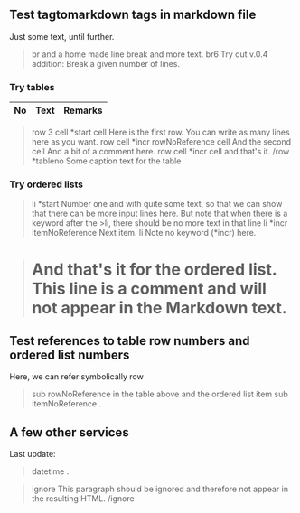 ## Test tagtomarkdown tags in markdown file

Just some text, until further.
>br and a home made line break
and more text.
>br6 Try out v.0.4 addition:
Break a given number of lines.

### Try tables

|No|Text|Remarks|
|:-:|---|---|
>row 3
>cell *start
>cell Here is the first row. You can write as many
lines here as you want.
>row
>cell *incr rowNoReference
>cell And the second
>cell And a bit of a comment here.
>row
>cell *incr
>cell and that's it.
>/row *tableno Some caption text for the table

### Try ordered lists

>li *start
Number one and with quite some text, so that we can show
that there can be more input lines here. But note that when there is a
keyword after the >li, there should be no more text in that line
>li *incr itemNoReference
Next item.
>li
Note no keyword (*incr) here.

># And that's it for the ordered list. This line is a comment and will not appear in the Markdown text.

## Test references to table row numbers and ordered list numbers

Here, we can refer symbolically row
>sub rowNoReference
in the table above and the ordered list item
>sub itemNoReference .

## A few other services

Last update:
>datetime .

>ignore
This paragraph should be ignored
and therefore not appear in the resulting HTML.
>/ignore
